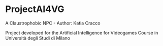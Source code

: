# ProjectAI4VG

A Claustrophobic NPC - Author: Katia Cracco

Project developed for the Artificial Intelligence for Videogames Course in Università degli Studi di Milano
